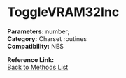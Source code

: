# ToggleVRAM32Inc

**Parameters:** number;  
**Category:** Charset routines  
**Compatibility:** NES  

**Reference Link:**  
[Back to Methods List](../../SUMMARY.md)
